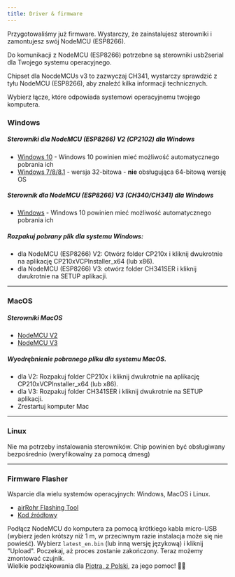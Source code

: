 ```yaml
---
title: Driver & firmware
---
```


Przygotowaliśmy już firmware. Wystarczy, że zainstalujesz sterowniki i zamontujesz swój NodeMCU (ESP8266). 

Do komunikacji z NodeMCU (ESP8266) potrzebne są sterowniki usb2serial dla Twojego systemu operacyjnego. 

Chipset dla NocdeMCUs v3 to zazwyczaj CH341, wystarczy sprawdzić z tyłu NodeMCU (ESP8266), aby znaleźć kilka informacji technicznych. 

Wybierz łącze, które odpowiada systemowi operacyjnemu twojego komputera.

### Windows

##### Sterowniki dla NodeMCU (ESP8266) V2 (CP2102) dla Windows
* [Windows 10](https://www.silabs.com/documents/public/software/CP210x_Universal_Windows_Driver.zip) - Windows 10 powinien mieć możliwość automatycznego pobrania ich
* [Windows 7/8/8.1](https://www.silabs.com/documents/public/software/CP210x_Windows_Drivers.zip) - wersja 32-bitowa - **nie** obsługująca 64-bitową wersję OS

##### Sterownik dla NodeMCU (ESP8266) V3 (CH340/CH341) dla Windows
* [Windows](http://www.wch.cn/downloads/file/5.html) - Windows 10 powinien mieć możliwość automatycznego pobrania ich

##### Rozpakuj pobrany plik dla systemu Windows:
* dla NodeMCU (ESP8266) V2: Otwórz folder CP210x i kliknij dwukrotnie na aplikację CP210xVCPInstaller_x64 (lub x86).
* dla NodeMCU (ESP8266) V3: otwórz folder CH341SER i kliknij dwukrotnie na SETUP aplikacji.

---

### MacOS

##### Sterowniki MacOS
* [NodeMCU V2](https://www.silabs.com/documents/public/software/Mac_OSX_VCP_Driver.zip )
* [NodeMCU V3](http://www.wch.cn/downloads/file/178.html) 

##### Wyodrębnienie pobranego pliku dla systemu MacOS.
* dla V2: Rozpakuj folder CP210x i kliknij dwukrotnie na aplikację CP210xVCPInstaller_x64 (lub x86).
* dla V3: Rozpakuj folder CH341SER i kliknij dwukrotnie na SETUP aplikacji.
* Zrestartuj komputer Mac

---

### Linux
Nie ma potrzeby instalowania sterowników. Chip powinien być obsługiwany bezpośrednio (weryfikowalny za pomocą dmesg)

---
### Firmware Flasher 
Wsparcie dla wielu systemów operacyjnych: Windows, MacOS i Linux.

* [airRohr Flashing Tool](http://firmware.sensor.community/airrohr/flashing-tool/)
* [Kod źródłowy](https://github.com/opendata-stuttgart/airrohr-firmware-flasher/)

Podłącz NodeMCU do komputera za pomocą krótkiego kabla micro-USB (wybierz jeden krótszy niż 1 m, w przeciwnym razie instalacja może się nie powieść). Wybierz `latest_en.bin` (lub inną wersję językową) i kliknij "Upload".
Poczekaj, aż proces zostanie zakończony. Teraz możemy zmontować czujnik.
<br>
Wielkie podziękowania dla [Piotra, z Polski](https://dropbox.inf.re/), za jego pomoc! 🙋‍♂️ 

